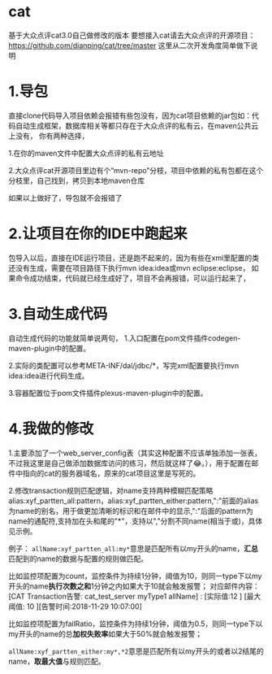 # cat
基于大众点评cat3.0自己做修改的版本
要想接入cat请去大众点评的开源项目：https://github.com/dianping/cat/tree/master
这里从二次开发角度简单做下说明
# 1.导包
直接clone代码导入项目依赖会报错有些包没有，因为cat项目依赖的jar包如：代码自动生成框架，数据库相关等都只存在于大众点评的私有云，在maven公共云上没有，
你有两种选择，

 1.在你的maven文件中配置大众点评的私有云地址
 
 2.大众点评cat开源项目里边有个“mvn-repo”分枝，项目中依赖的私有包都在这个分枝里，自己找到，拷贝到本地maven仓库
 
如果以上做好了，导包就不会报错了
# 2.让项目在你的IDE中跑起来
包导入以后，直接在IDE运行项目，还是跑不起来的，因为有些在xml里配置的类还没有生成，需要在项目路径下执行mvn idea:idea或mvn eclipse:eclipse，
如果命令成功结束，代码就已经生成好了，项目不会再报错，可以运行起来了，
# 3.自动生成代码
自动生成代码的功能就简单说两句，
 1.入口配置在pom文件插件codegen-maven-plugin中的配置。
 
 2.实际的类配置可以参考META-INF/dal/jdbc/*，写完xml配置要执行mvn idea:idea进行代码生成。
 
 3.容器配置位于pom文件插件plexus-maven-plugin中的配置。
 
# 4.我做的修改

 1.主要添加了一个web_server_config表（其实这种配置不应该单独添加一张表，不过我这里是自己做添加数据库访问的练习，然后就这样了😂。），用于配置在邮件中指向的cat的服务器域名，原来的cat项目这里是写死的。
 
 2.修改transaction规则匹配逻辑，对name支持两种模糊匹配策略 alias:xyf_partten_all:pattern，alias:xyf_partten_either:pattern,":"前面的alias为name的别名，用于做更加清晰的标识和在邮件中的显示,":"后面的pattern为name的通配符,支持加在头和尾的"*"，支持以","分割不同name(相当于或)，具体见示例。
 
例子：
```allName:xyf_partten_all:my*```意思是匹配所有以my开头的name，**汇总**匹配到的name的数据与配置的规则做匹配。

比如监控项配置为count，监控条件为持续1分钟，阈值为10，则同一type下以my开头的name**执行次数之和**1分钟之内如果大于10就会触发报警；
对应邮件内容：
[CAT Transaction告警: cat_test_server myType1 allName] : [实际值:12 ] [最大阈值: 10 ][告警时间:2018-11-29 10:07:00]

比如监控项配置为failRatio，监控条件为持续1分钟，阈值为0.5，则同一type下以my开头的name的总**加权失败率**如果大于50%就会触发报警；

```allName:xyf_partten_either:my*,*2```意思是匹配所有以my开头的或者以2结尾的name，**取最大值**与规则匹配。
